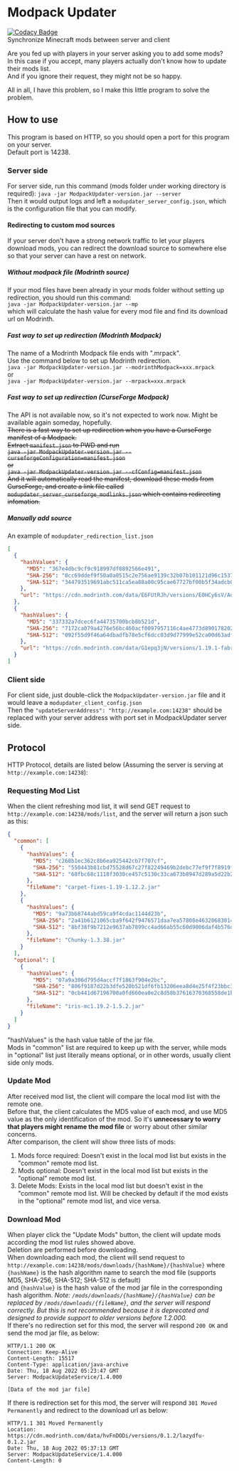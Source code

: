 # Modpack Updater
[![Codacy Badge](https://app.codacy.com/project/badge/Grade/3fea904a0c874f7bb9222fc2eafc04c4)](https://www.codacy.com/gh/Micrafast/ModpackUpdater/dashboard?utm_source=github.com&amp;utm_medium=referral&amp;utm_content=Micrafast/ModpackUpdater&amp;utm_campaign=Badge_Grade)    
Synchronize Minecraft mods between server and client

Are you fed up with players in your server asking you to add some mods?  
In this case if you accept, many players actually don't know how to update their mods list.  
And if you ignore their request, they might not be so happy.

All in all, I have this problem, so I make this little program to solve the problem.

## How to use

This program is based on HTTP, so you should open a port for this program on your server.  
Default port is 14238.  

### Server side
For server side, run this command (mods folder under working directory is required):
``java -jar ModpackUpdater-version.jar --server``  
Then it would output logs and left a 
``modupdater_server_config.json``, 
which is the configuration file that you can modify.  
#### Redirecting to custom mod sources
If your server don't have a strong network traffic to let your players download mods,
you can redirect the download source to somewhere else so that your server can have a rest on network.  
##### Without modpack file (Modrinth source)
If your mod files have been already in your mods folder without setting up redirection, you should run this command:  
``java -jar ModpackUpdater-version.jar --mp``  
which will calculate the hash value for every mod file and find its download url on Modrinth.
##### Fast way to set up redirection (Modrinth Modpack)
The name of a Modrinth Modpack file ends with ".mrpack".  
Use the command below to set up Modrinth redirection.  
``java -jar ModpackUpdater-version.jar --modrinthModpack=xxx.mrpack``  
or  
``java -jar ModpackUpdater-version.jar --mrpack=xxx.mrpack``
##### Fast way to set up redirection (CurseForge Modpack)
The API is not available now, so it's not expected to work now. Might be available again someday, hopefully.  
~~There is a fast way to set up redirection when you have a CurseForge manifest of a Modpack.  
Extract ``manifest.json`` to PWD and run  
``java -jar ModpackUpdater-version.jar --curseforgeConfiguration=manifest.json``  
or  
``java -jar ModpackUpdater-version.jar --cfConfig=manifest.json``  
And it will automatically read the manifest, download these mods from CurseForge,
and create a link file called ``modupdater_server_curseforge_modlinks.json`` which contains redirecting infomation.~~
##### Manually add source
An example of ``modupdater_redirection_list.json``  
````json
[
  {
    "hashValues": {
      "MD5": "367e4dbc9cf9c918997df0892566e491",
      "SHA-256": "0cc69ddef9f50a0a0515c2e756ae9139c32b07b101121d96c153775dcc0ad174",
      "SHA-512": "344793519691abc511ca5ea88a00c95cae67727bf00b5f34adcb07b97b24f19e034c9a12c6cfcaa2c7f43eab193e8abe28cd437aeb9148eeb1258f7c78473099"
    },
    "url": "https://cdn.modrinth.com/data/E6FUtRJh/versions/E0HCy6sV/Adorn-3.8.1%2B1.19.2-fabric.jar"
  },
  {
    "hashValues": {
      "MD5": "337332a7dcec6fa44735700bcb8b521d",
      "SHA-256": "7172ca079a4276e56bc460acf0097957116c4ae4773d890178202425ce24dfb8",
      "SHA-512": "092f55d9f46a64dbadfb78e5cf6dcc03d9d77999e52ca00d63adff8fe39166bcf24eb254a2bc6257e95a118bad6912ce56cfe8fb71793f3034226e7f0243f2ac"
    },
    "url": "https://cdn.modrinth.com/data/G1epq3jN/versions/1.19.1-fabric0.58.5-1.3.1/advancementinfo-1.19.1-fabric0.58.5-1.3.1.jar"
  }
]
````
### Client side
For client side, just double-click the 
``ModpackUpdater-version.jar`` 
file and it would leave a 
``modupdater_client_config.json``  
Then the 
``"updateServerAddress": "http://example.com:14238"``
should be replaced with your server address with port set in ModpackUpdater server side.

## Protocol
HTTP Protocol, details are listed below (Assuming the server is serving at `http://example.com:14238`):
### Requesting Mod List
When the client refreshing mod list, it will send GET request to `http://example.com:14238/mods/list`,
and the server will return a json such as this: 
````json
{
  "common": [
    {
      "hashValues": {
        "MD5": "c268b1ec362c8b6ea925442cb7f707cf",
        "SHA-256": "550443b81cbd75528d67c27f82249469b2debc77ef9f7f8919f88a0320ed6f69",
        "SHA-512": "68fbc68c1118f3030ce457c5130c33ca673b8947d289a5d22b216b0b78cc5295260fe8954c9efa36d2f1274c7081bf5cdf65d9499e05f5c6e63c0be9e3e249f5"
      },
      "fileName": "carpet-fixes-1.19-1.12.2.jar"
    },
    {
      "hashValues": {
        "MD5": "9a73bb8744abd59ca9f4cdac1144d23b",
        "SHA-256": "2a41b6121065cba9f642f9476571daa7ea57808e46320683014d44e352a51056",
        "SHA-512": "8bf38f9b7212e9637ab7899cc4ad66ab55c60d9006daf4b576d3ab3881e8be82e7cecb1df85bba061a03c7ecf7210fa463034d2a586272cb2a74674af3bfb1bb"
      },
      "fileName": "Chunky-1.3.38.jar"
    }
  ],
  "optional": [
    {
      "hashValues": {
        "MD5": "07a9a306d795d4accf7f1863f904e2bc",
        "SHA-256": "806f9187d22b3dfe520b521df6fb13206eea8d4e25f4f23bbc3e5156649f6419",
        "SHA-512": "0cb441d67196700a0fd660ea0e2c8d58b37616370368558de1bf26c8bcb1db95ccba652923ed2305c8439bd83e00983d4f359659b86d72c148160464f03fc99f"
      },
      "fileName": "iris-mc1.19.2-1.5.2.jar"
    }
  ]
}
````
"hashValues" is the hash value table of the jar file.  
Mods in "common" list are required to keep up with the server,
while mods in "optional" list just literally means optional, or in other words, usually client side only mods.
### Update Mod
After received mod list, the client will compare the local mod list with the remote one.   
Before that, the client calculates the MD5 value of each mod, and use MD5 value as the only identification of the mod.
So it's **unnecessary to worry that players might rename the mod file** or worry about other similar concerns.  
After comparison, the client will show three lists of mods: 
1. Mods force required: Doesn't exist in the local mod list but exists in the "common" remote mod list.
2. Mods optional: Doesn't exist in the local mod list but exists in the "optional" remote mod list.
3. Delete Mods: Exists in the local mod list but doesn't exist in the "common" remote mod list. Will be checked by default if the mod exists in the "optional" remote mod list, and vice versa.
### Download Mod
When player click the "Update Mods" button, the client will update mods according the mod list rules showed above.  
Deletion are performed before downloading.  
When downloading each mod, the client will send request to `http://example.com:14238/mods/downloads/{hashName}/{hashValue}` 
where `{hashName}` is the hash algorithm name to search the mod file (supports MD5, SHA-256, SHA-512; SHA-512 is default)  
and `{hashValue}` is the hash value of the mod jar file in the corresponding hash algorithm.
*Note: `/mods/downloads/{hashName}/{hashValue}` can be replaced by `/mods/downloads/{fileName}`, and the server will respond correctly.
But this is not recommended because it is deprecated and designed to provide support to older versions before 1.2.000.*  
If there's no redirection set for this mod, the server will respond `200 OK` and send the mod jar file, as below:
````
HTTP/1.1 200 OK
Connection: Keep-Alive
Content-Length: 15517
Content-Type: application/java-archive
Date: Thu, 18 Aug 2022 05:23:47 GMT
Server: ModpackUpdateService/1.4.000

[Data of the mod jar file]
````
If there is redirection set for this mod, the server will respond `301 Moved Permanently`
and redirect to the download url as below:
````
HTTP/1.1 301 Moved Permanently
Location: https://cdn.modrinth.com/data/hvFnDODi/versions/0.1.2/lazydfu-0.1.2.jar
Date: Thu, 18 Aug 2022 05:37:13 GMT
Server: ModpackUpdateService/1.4.000
Content-Length: 0


````